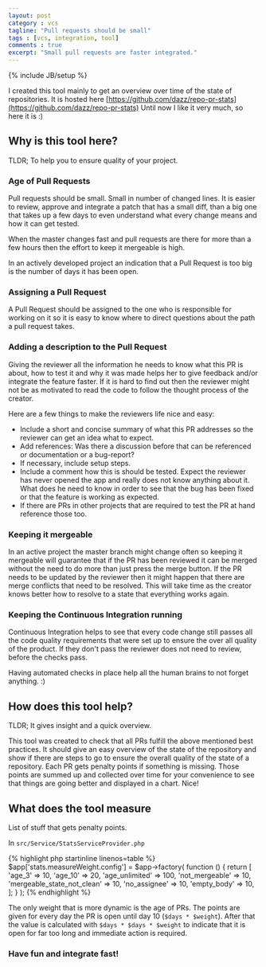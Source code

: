```yaml
---
layout: post
category : vcs
tagline: "Pull requests should be small"
tags : [vcs, integration, tool]
comments : true
excerpt: "Small pull requests are faster integrated."
---
```


{% include JB/setup %}

I created this tool mainly to get an overview over time of the state of repositories.
It is hosted here [https://github.com/dazz/repo-pr-stats](https://github.com/dazz/repo-pr-stats)
Until now I like it very much, so here it is :)

## Why is this tool here?

TLDR; To help you to ensure quality of your project.

### Age of Pull Requests
Pull requests should be small. Small in number of changed lines. It is easier to review, approve and integrate a patch that has a small diff,
than a big one that takes up a few days to even understand what every change means and how it can get tested.

When the master changes fast and pull requests are there for more than a few hours then the effort to keep it mergeable is high.

In an actively developed project an indication that a Pull Request is too big is the number of days it has been open.

### Assigning a Pull Request
A Pull Request should be assigned to the one who is responsible for working on it so it is easy to know where to direct questions about the path a pull request takes.

### Adding a description to the Pull Request
Giving the reviewer all the information he needs to know what this PR is about, how to test it and why it was made helps her to give feedback and/or integrate the feature faster.
If it is hard to find out then the reviewer might not be as motivated to read the code to follow the thought process of the creator.

Here are a few things to make the reviewers life nice and easy:

* Include a short and concise summary of what this PR addresses so the reviewer can get an idea what to expect.
* Add references: Was there a discussion before that can be referenced or documentation or a bug-report?
* If necessary, include setup steps.
* Include a comment how this is should be tested. Expect the reviewer has never opened the app and really does not know anything about it. What does he need to know in order to see that the bug has been fixed or that the feature is working as expected.
* If there are PRs in other projects that are required to test the PR at hand reference those too.

### Keeping it mergeable
In an active project the master branch might change often so keeping it mergeable will guarantee that if the PR has been reviewed it can be merged without the need to do more than just press the merge button.
If the PR needs to be updated by the reviewer then it might happen that there are merge conflicts that need to be resolved. This will take time as the creator knows better how to resolve to a state that everything works again.

### Keeping the Continuous Integration running
Continuous Integration helps to see that every code change still passes all the code quality requirements that were set up to ensure the over all quality of the product.
If they don't pass the reviewer does not need to review, before the checks pass.

Having automated checks in place help all the human brains to not forget anything. :)

## How does this tool help?

TLDR; It gives insight and a quick overview.

This tool was created to check that all PRs fulfill the above mentioned best practices.
It should give an easy overview of the state of the repository and show if there are steps to go to ensure the overall quality of the state of a repository.
Each PR gets penalty points if something is missing.
Those points are summed up and collected over time for your convenience to see that things are going better and displayed in a chart.
Nice!

## What does the tool measure

List of stuff that gets penalty points.

In `src/Service/StatsServiceProvider.php`

{% highlight php startinline linenos=table %}
$app['stats.measureWeight.config'] = $app->factory(
    function () {
        return [
            'age_3'         => 10,
            'age_10'        => 20,
            'age_unlimited' => 100,
            'not_mergeable' => 10,
            'mergeable_state_not_clean' => 10,
            'no_assignee'   => 10,
            'empty_body'    => 10,
        ];
    }
);
{% endhighlight %}

The only weight that is more dynamic is the age of PRs. The points are given for every day the PR is open until day 10 (`$days * $weight`).
After that the value is calculated with `$days * $days * $weight` to indicate that it is open for far too long and immediate action is required.

### Have fun and integrate fast!
